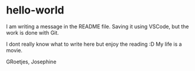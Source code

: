 # hello-world
I am writing a message in the README file. Saving it using VSCode, but the work is done with Git. 

I dont really know what to write here but enjoy the reading :D 
My life is a movie.

GRoetjes, Josephine

